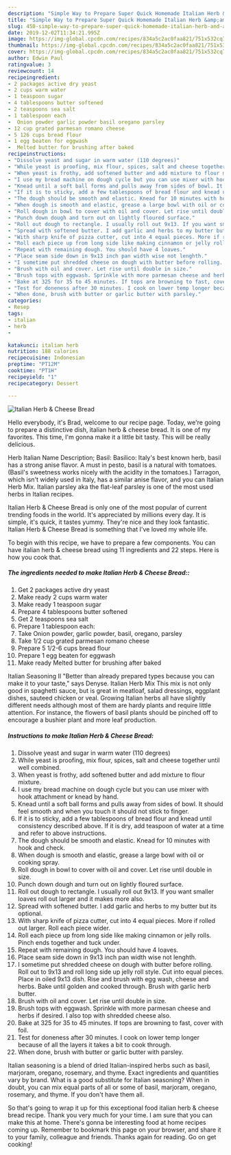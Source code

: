 ```yaml
---
description: "Simple Way to Prepare Super Quick Homemade Italian Herb &amp;amp; Cheese Bread"
title: "Simple Way to Prepare Super Quick Homemade Italian Herb &amp;amp; Cheese Bread"
slug: 450-simple-way-to-prepare-super-quick-homemade-italian-herb-and-amp-cheese-bread
date: 2019-12-02T11:34:21.995Z
image: https://img-global.cpcdn.com/recipes/834a5c2ac0faa821/751x532cq70/italian-herb-cheese-bread-recipe-main-photo.jpg
thumbnail: https://img-global.cpcdn.com/recipes/834a5c2ac0faa821/751x532cq70/italian-herb-cheese-bread-recipe-main-photo.jpg
cover: https://img-global.cpcdn.com/recipes/834a5c2ac0faa821/751x532cq70/italian-herb-cheese-bread-recipe-main-photo.jpg
author: Edwin Paul
ratingvalue: 3
reviewcount: 14
recipeingredient:
- 2 packages active dry yeast
- 2 cups warm water
- 1 teaspoon sugar
- 4 tablespoons butter softened
- 2 teaspoons sea salt
- 1 tablespoon each
-  Onion powder garlic powder basil oregano parsley
- 12 cup grated parmesan romano cheese
- 5 126 cups bread flour
- 1 egg beaten for eggwash
-  Melted butter for brushing after baked
recipeinstructions:
- "Dissolve yeast and sugar in warm water (110 degrees)"
- "While yeast is proofing, mix flour, spices, salt and cheese together until well combined."
- "When yeast is frothy, add softened butter and add mixture to flour mixture."
- "I use my bread machine on dough cycle but you can use mixer with hook attachment or knead by hand."
- "Knead until a soft ball forms and pulls away from sides of bowl. It should feel smooth and when you touch it should not stick to finger."
- "If it is to sticky, add a few tablespoons of bread flour and knead until consistency described above. If it is dry, add teaspoon of water at a time and refer to above instructions."
- "The dough should be smooth and elastic. Knead for 10 minutes with hook and check."
- "When dough is smooth and elastic, grease a large bowl with oil or cooking spray."
- "Roll dough in bowl to cover with oil and cover. Let rise until double in size."
- "Punch down dough and turn out on lightly floured surface."
- "Roll out dough to rectangle. I usually roll out 9x13. If you want smaller loaves roll out larger and it makes more also."
- "Spread with softened butter. I add garlic and herbs to my butter but its optional."
- "With sharp knife of pizza cutter, cut into 4 equal pieces. More if rolled out larger. Roll each piece wider."
- "Roll each piece up from long side like making cinnamon or jelly rolls. Pinch ends together and tuck under."
- "Repeat with remaining dough. You should have 4 loaves."
- "Place seam side down in 9x13 inch pan width wise not lenghth."
- "I sometime put shredded cheese on dough with butter before rolling. Roll out to 9x13 and roll long side up jelly roll style. Cut into equal pieces. Place in oiled 9x13 dish. Rise and brush with egg wash, cheese and herbs. Bake until golden and cooked through. Brush with garlic herb butter."
- "Brush with oil and cover. Let rise until double in size."
- "Brush tops with eggwash. Sprinkle with more parmesan cheese and herbs if desired. I also top with shredded cheese also."
- "Bake at 325 for 35 to 45 minutes. If tops are browning to fast, cover with foil."
- "Test for doneness after 30 minutes. I cook on lower temp longer because of all the layers it takes a bit to cook through."
- "When done, brush with butter or garlic butter with parsley."
categories:
- Resep
tags:
- italian
- herb
- 

katakunci: italian herb 
nutrition: 188 calories
recipecuisine: Indonesian
preptime: "PT12M"
cooktime: "PT1H"
recipeyield: "1"
recipecategory: Dessert

---
```



![Italian Herb &amp; Cheese Bread](https://img-global.cpcdn.com/recipes/834a5c2ac0faa821/751x532cq70/italian-herb-cheese-bread-recipe-main-photo.jpg)

Hello everybody, it's Brad, welcome to our recipe page. Today, we're going to prepare a distinctive dish, italian herb &amp; cheese bread. It is one of my favorites. This time, I'm gonna make it a little bit tasty. This will be really delicious.

Herb Italian Name Description; Basil: Basilico: Italy&#39;s best known herb, basil has a strong anise flavor. A must in pesto, basil is a natural with tomatoes. (Basil&#39;s sweetness works nicely with the acidity in the tomatoes.) Tarragon, which isn&#39;t widely used in Italy, has a similar anise flavor, and you can Italian Herb Mix. Italian parsley aka the flat-leaf parsley is one of the most used herbs in Italian recipes.

Italian Herb &amp; Cheese Bread is only one of the most popular of current trending foods in the world. It's appreciated by millions every day. It is simple, it's quick, it tastes yummy. They're nice and they look fantastic. Italian Herb &amp; Cheese Bread is something that I've loved my whole life.


To begin with this recipe, we have to prepare a few components. You can have italian herb &amp; cheese bread using 11 ingredients and 22 steps. Here is how you cook that.

##### The ingredients needed to make Italian Herb &amp; Cheese Bread::

1. Get 2 packages active dry yeast
1. Make ready 2 cups warm water
1. Make ready 1 teaspoon sugar
1. Prepare 4 tablespoons butter softened
1. Get 2 teaspoons sea salt
1. Prepare 1 tablespoon each:
1. Take  Onion powder, garlic powder, basil, oregano, parsley
1. Take 1/2 cup grated parmesan romano cheese
1. Prepare 5 1/2-6 cups bread flour
1. Prepare 1 egg beaten for eggwash
1. Make ready  Melted butter for brushing after baked


Italian Seasoning II &#34;Better than already prepared types because you can make it to your taste,&#34; says Denyse. Italian Herb Mix This mix is not only good in spaghetti sauce, but is great in meatloaf, salad dressings, eggplant dishes, sauteed chicken or veal. Growing Italian herbs all have slightly different needs although most of them are hardy plants and require little attention. For instance, the flowers of basil plants should be pinched off to encourage a bushier plant and more leaf production. 

##### Instructions to make Italian Herb &amp; Cheese Bread:

1. Dissolve yeast and sugar in warm water (110 degrees)
1. While yeast is proofing, mix flour, spices, salt and cheese together until well combined.
1. When yeast is frothy, add softened butter and add mixture to flour mixture.
1. I use my bread machine on dough cycle but you can use mixer with hook attachment or knead by hand.
1. Knead until a soft ball forms and pulls away from sides of bowl. It should feel smooth and when you touch it should not stick to finger.
1. If it is to sticky, add a few tablespoons of bread flour and knead until consistency described above. If it is dry, add teaspoon of water at a time and refer to above instructions.
1. The dough should be smooth and elastic. Knead for 10 minutes with hook and check.
1. When dough is smooth and elastic, grease a large bowl with oil or cooking spray.
1. Roll dough in bowl to cover with oil and cover. Let rise until double in size.
1. Punch down dough and turn out on lightly floured surface.
1. Roll out dough to rectangle. I usually roll out 9x13. If you want smaller loaves roll out larger and it makes more also.
1. Spread with softened butter. I add garlic and herbs to my butter but its optional.
1. With sharp knife of pizza cutter, cut into 4 equal pieces. More if rolled out larger. Roll each piece wider.
1. Roll each piece up from long side like making cinnamon or jelly rolls. Pinch ends together and tuck under.
1. Repeat with remaining dough. You should have 4 loaves.
1. Place seam side down in 9x13 inch pan width wise not lenghth.
1. I sometime put shredded cheese on dough with butter before rolling. Roll out to 9x13 and roll long side up jelly roll style. Cut into equal pieces. Place in oiled 9x13 dish. Rise and brush with egg wash, cheese and herbs. Bake until golden and cooked through. Brush with garlic herb butter.
1. Brush with oil and cover. Let rise until double in size.
1. Brush tops with eggwash. Sprinkle with more parmesan cheese and herbs if desired. I also top with shredded cheese also.
1. Bake at 325 for 35 to 45 minutes. If tops are browning to fast, cover with foil.
1. Test for doneness after 30 minutes. I cook on lower temp longer because of all the layers it takes a bit to cook through.
1. When done, brush with butter or garlic butter with parsley.


Italian seasoning is a blend of dried Italian-inspired herbs such as basil, marjoram, oregano, rosemary, and thyme. Exact ingredients and quantities vary by brand. What is a good substitute for Italian seasoning? When in doubt, you can mix equal parts of all or some of basil, marjoram, oregano, rosemary, and thyme. If you don&#39;t have them all. 

So that's going to wrap it up for this exceptional food italian herb &amp; cheese bread recipe. Thank you very much for your time. I am sure that you can make this at home. There's gonna be interesting food at home recipes coming up. Remember to bookmark this page on your browser, and share it to your family, colleague and friends. Thanks again for reading. Go on get cooking!
